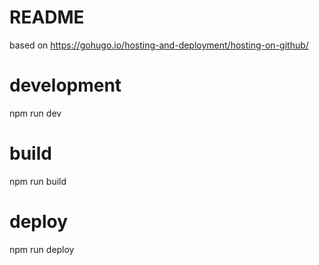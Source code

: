 # README

based on https://gohugo.io/hosting-and-deployment/hosting-on-github/

# development

  npm run dev

# build

  npm run build

# deploy

  npm run deploy
